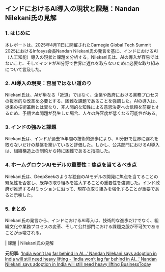 ## インドにおけるAI導入の現状と課題：Nandan Nilekani氏の見解

### 1. はじめに

本レポートは、2025年4月11日に開催されたCarnegie Global Tech Summit 2025におけるInfosys会長Nandan Nilekani氏の発言を基に、インドにおけるAI（人工知能）導入の現状と課題を分析する。Nilekani氏は、AIの導入が容易ではないこと、そしてインドがAI分野で世界に遅れを取らないために必要な取り組みについて言及した。

### 2. AI導入の現実：容易ではない道のり

Nilekani氏は、AIが単なる「近道」ではなく、企業や政府における業務プロセスの抜本的な改革を必要とする、困難な課題であることを強調した。AIの導入は、従来の技術革新とは異なり、非人間的な知性による意思決定への信頼を前提とするため、予期せぬ問題が発生した場合、人々の許容度が低くなる可能性がある。

### 3. インドの強みと課題

Nilekani氏は、インドが過去15年間の技術的進歩により、AI分野で世界に遅れを取らないだけの基盤を築いていると評価した。しかし、公共部門におけるAI導入は、組織構造上の制約から特に困難であると指摘した。

### 4. ホームグロウンAIモデルの重要性：焦点を当てるべき点

Nilekani氏は、DeepSeekのような独自のAIモデルの開発に焦点を当てることの緊急性を否定し、既存の取り組みを拡大することの重要性を強調した。インド政府が推進するAIミッションに沿って、現在の取り組みを強化することが重要であると示唆した。

### 5. まとめ

Nilekani氏の発言から、インドにおけるAI導入は、技術的な進歩だけでなく、組織文化や業務プロセスの変革、そして公共部門における課題克服が不可欠であることが示唆される。

| 課題 | Nilekani氏の見解 

**元記事:** ['India won’t lag far behind in AI...' Nandan Nilekani says adoption in India will still need heavy lifting - 'India won’t lag far behind in AI...' Nandan Nilekani says adoption in India will still need heavy lifting BusinessToday](https://www.businesstoday.in/tech-today/news/story/india-wont-lag-far-behind-in-ai-nandan-nilekani-says-adoption-in-india-will-still-need-heavy-lifting-471678-2025-04-11)